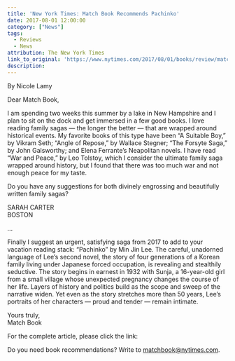 ```yaml
---
title: 'New York Times: Match Book Recommends Pachinko'
date: 2017-08-01 12:00:00
category: ["News"]
tags:
  - Reviews
  - News
attribution: The New York Times
link_to_original: 'https://www.nytimes.com/2017/08/01/books/review/match-book-fictional-family-sagas.html'
description:
---
```



By Nicole Lamy

Dear Match Book,

I am spending two weeks this summer by a lake in New Hampshire and I plan to sit on the dock and get immersed in a few good books. I love reading family sagas — the longer the better — that are wrapped around historical events. My favorite books of this type have been “A Suitable Boy,” by Vikram Seth; “Angle of Repose,” by Wallace Stegner; “The Forsyte Saga,” by John Galsworthy; and Elena Ferrante’s Neapolitan novels. I have read “War and Peace,” by Leo Tolstoy, which I consider the ultimate family saga wrapped around history, but I found that there was too much war and not enough peace for my taste.

Do you have any suggestions for both divinely engrossing and beautifully written family sagas?

SARAH CARTER
<br>BOSTON

…

Finally I suggest an urgent, satisfying saga from 2017 to add to your vacation reading stack: “Pachinko” by Min Jin Lee. The careful, unadorned language of Lee’s second novel, the story of four generations of a Korean family living under Japanese forced occupation, is revealing and stealthily seductive. The story begins in earnest in 1932 with Sunja, a 16-year-old girl from a small village whose unexpected pregnancy changes the course of her life. Layers of history and politics build as the scope and sweep of the narrative widen. Yet even as the story stretches more than 50 years, Lee’s portraits of her characters — proud and tender — remain intimate.

Yours truly,
<br>Match Book

For the complete article, please click the link:

Do you need book recommendations? Write to matchbook@nytimes.com.